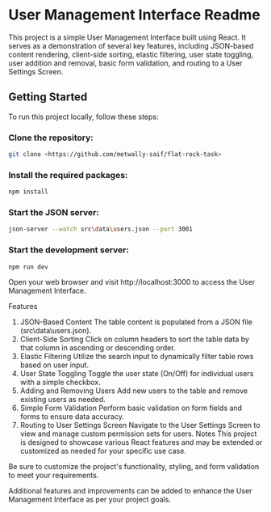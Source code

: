 # User Management Interface Readme
This project is a simple User Management Interface built using React. It serves as a demonstration of several key features, including JSON-based content rendering, client-side sorting, elastic filtering, user state toggling, user addition and removal, basic form validation, and routing to a User Settings Screen.

## Getting Started
To run this project locally, follow these steps:

### Clone the repository:

```bash
git clone <https://github.com/metwally-saif/flat-rock-task>
```

### Install the required packages:
```bash
npm install
```
### Start the JSON server:

```bash
json-server --watch src\data\users.json --port 3001
```
### Start the development server:

```bash
npm run dev
```
Open your web browser and visit http://localhost:3000 to access the User Management Interface.

Features
1. JSON-Based Content
The table content is populated from a JSON file (src\data\users.json).
2. Client-Side Sorting
Click on column headers to sort the table data by that column in ascending or descending order.
3. Elastic Filtering
Utilize the search input to dynamically filter table rows based on user input.
4. User State Toggling
Toggle the user state (On/Off) for individual users with a simple checkbox.
5. Adding and Removing Users
Add new users to the table and remove existing users as needed.
6. Simple Form Validation
Perform basic validation on form fields and forms to ensure data accuracy.
7. Routing to User Settings Screen
Navigate to the User Settings Screen to view and manage custom permission sets for users.
Notes
This project is designed to showcase various React features and may be extended or customized as needed for your specific use case.

Be sure to customize the project's functionality, styling, and form validation to meet your requirements.

Additional features and improvements can be added to enhance the User Management Interface as per your project goals.
